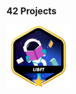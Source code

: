 ## 42 Projects

[![Libft](https://github.com/RenanHenrique90/RenanHenrique90/blob/main/42_badges/libftm.png)](https://github.com/RenanHenrique90/libft)
